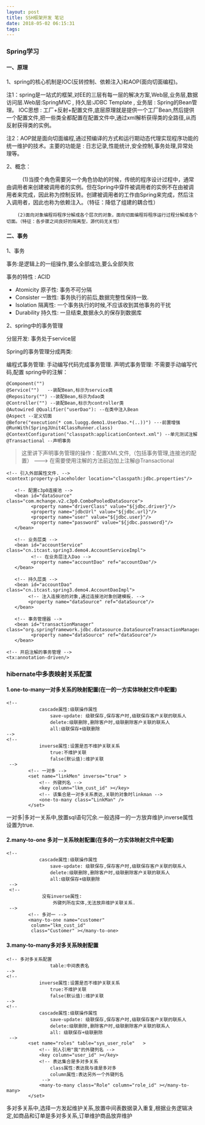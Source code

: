 ```yaml
---
layout: post
title: SSH框架开发 笔记
date: 2018-05-02 06:15:31
tags:
---
```


### Spring学习

#### 一、原理

1、spring的核心机制是IOC(反转控制、依赖注入)和AOP(面向切面编程)。

注1：spring是一站式的框架,对EE的三层有每一层的解决方案,Web层,业务层,数据访问层.Web层:SpringMVC , 持久层:JDBC Template , 业务层 : Spring的Bean管理。 IOC思想 : 工厂+反射+配置文件,底层原理就是提供一个工厂Bean,然后提供一个配置文件,把一些类全都配置在配置文件中,通过xml解析获得类的全路径,从而反射获得类的实例。

注2：AOP就是面向切面编程,通过预编译的方式和运行期动态代理实现程序功能的统一维护的技术。主要的功能是 : 日志记录,性能统计,安全控制,事务处理,异常处理等。

2、概念：

　　　(1)当摸个角色需要另一个角色协助的时候，传统的程序设计过程中，通常由调用者来创建被调用者的实例。但在Spring中穿件被调用者的实例不在由被调用者来完成，因此称为控制反转。创建被调用者的工作由Spring来完成，然后注入调用者，因此也称为依赖注入。（特征：降低了组建的耦合性）

        (2)面向对象编程将程序分解成各个层次的对象，面向切面编程将程序运行过程分解成各个切面。（特征：各步骤之间良好的隔离型，源代码无关性）

 

<!-- more -->


#### 二、事务

1、事务

事务:是逻辑上的一组操作,要么全部成功,要么全部失败

事务的特性 :   ACID

- Atomicity 原子性: 事务不可分隔
- Consister 一致性: 事务执行的前后,数据完整性保持一致.
- Isolation 隔离性: 一个事务执行的时候,不应该收到其他事务的干扰
- Durability 持久性: 一旦结束,数据永久的保存到数据库

2、spring中的事务管理


分层开发: 事务处于service层

Spring的事务管理分成两类:

编程式事务管理:    手动编写代码完成事务管理.
声明式事务管理:    不需要手动编写代码,配置
spring中的注解：
```
@Component("")
@Service("")   --装配Bean,标示为service类
@Repository("") --装配Bean,标示为dao类
@Controller("") --装配Bean,标示为controller类
@Autowired @Qualifier("userDao"): --在类中注入Bean
@Aspect --定义切面
@Before("execution(* com.luogg.demo1.UserDao.*(..))") ---前置增强
@RunWith(SpringJUnit4ClassRunner.class)
@ContextConfiguration("classpath:applicationContext.xml") --单元测试注解
@Transactional --声明事务
```

>这里讲下声明事务管理的操作：配置XML文件,（包括事务管理,连接池的配置）  --->   在需要使用注解的方法前边加上注解@Transactional

```
<!-- 引入外部属性文件. -->
<context:property-placeholder location="classpath:jdbc.properties"/>
     
   <!-- 配置c3p0连接池 -->
   <bean id="dataSource" class="com.mchange.v2.c3p0.ComboPooledDataSource">
         <property name="driverClass" value="${jdbc.driver}"/>
         <property name="jdbcUrl" value="${jdbc.url}"/>
         <property name="user" value="${jdbc.user}"/>
         <property name="password" value="${jdbc.password}"/>
   </bean>
     
   <!-- 业务层类 -->
   <bean id="accountService" class="cn.itcast.spring3.demo4.AccountServiceImpl">
         <!-- 在业务层注入Dao -->
         <property name="accountDao" ref="accountDao"/>
   </bean>
     
   <!-- 持久层类 -->
   <bean id="accountDao" class="cn.itcast.spring3.demo4.AccountDaoImpl">
        <!-- 注入连接池的对象,通过连接池对象创建模板. -->
        <property name="dataSource" ref="dataSource"/>
   </bean>
    
   <!-- 事务管理器 -->
   <bean id="transactionManager" class="org.springframework.jdbc.datasource.DataSourceTransactionManager">
         <property name="dataSource" ref="dataSource"/>
   </bean>
   
<!-- 开启注解的事务管理 -->
<tx:annotation-driven/>
```



### hibernate中多表映射关系配置


#### 1.one-to-many一对多关系的映射配置(在一的一方实体映射文件中配置)

```
<!-- 
            cascade属性:级联操作属性
                save-update: 级联保存,保存客户时,级联保存客户关联的联系人
                delete:级联删除,删除客户时,级联删除客户关联的联系人
                all:级联保存+级联删除
-->
<!-- 
            inverse属性:设置是否不维护关联关系
                true:不维护关联
                false(默认值):维护关联
 -->
        <!-- 一对多 -->
        <set name="linkMen" inverse="true" >
            <!-- 外键列名 -->
            <key column="lkm_cust_id" ></key>
            <!-- 该集合是一对多关系表达,关联的对象时linkman -->
            <one-to-many class="LinkMan" />
        </set>   
```

一对多|多对一关系中,放置sql语句冗余.一般选择一的一方放弃维护,inverse属性设置为true.


#### 2.many-to-one 多对一关系映射配置(在多的一方实体映射文件中配置)

```
<!-- 
            cascade属性:级联操作属性
                save-update: 级联保存,保存客户时,级联保存客户关联的联系人
                delete:级联删除,删除客户时,级联删除客户关联的联系人
                all:级联保存+级联删除
 -->
 <!-- 
             没有inverse属性:
                 外键列所在实体,无法放弃维护关联关系.
 -->
        <!-- 多对一 -->
        <many-to-one name="customer"    
         column="lkm_cust_id" 
         class="Customer" ></many-to-one>
```


#### 3.many-to-many多对多关系映射配置

```
<!-- 多对多关系配置 
                table:中间表表名
-->
<!-- 
            inverse属性:设置是否不维护关联关系
                true:不维护关联
                false(默认值):维护关联
-->
<!-- 
            cascade属性:级联操作属性
                save-update: 级联保存,保存客户时,级联保存客户关联的联系人
                delete:级联删除,删除客户时,级联删除客户关联的联系人
                all: 级联保存+级联删除
 -->
        <set name="roles" table="sys_user_role"   >
            <!-- 别人引用"我"的外键列名 -->
            <key column="user_id" ></key>
            <!-- 表达集合是多对多关系
                class属性:表达我与谁是多对多
                column属性:表达另外一个外键列名
             -->
            <many-to-many class="Role" column="role_id" ></many-to-many>
        </set>
```
多对多关系中,选择一方发起维护关系,放置中间表数据录入重复,根据业务逻辑决定,如商品和订单是多对多关系,订单维护商品放弃维护

